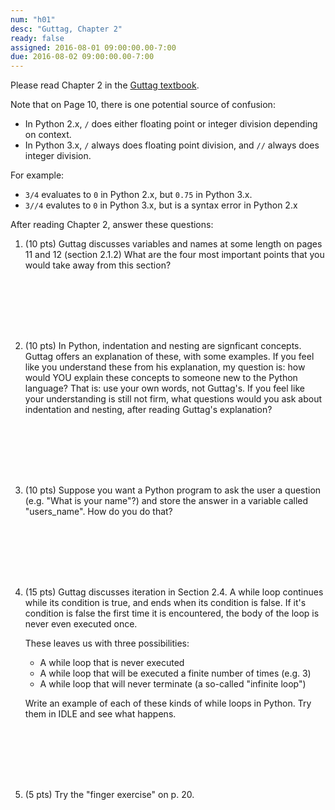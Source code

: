 ```yaml
---
num: "h01"
desc: "Guttag, Chapter 2"
ready: false
assigned: 2016-08-01 09:00:00.00-7:00
due: 2016-08-02 09:00:00.00-7:00
---
```


Please read Chapter 2 in the [Guttag textbook](https://mitpress.mit.edu/books/introduction-computation-and-programming-using-python-0).

Note that on Page 10, there is one potential source of confusion:

* In Python 2.x, `/` does either floating point or integer division depending on context.
* In Python 3.x, `/` always does floating point division, and `//` always does integer division.

For example:

* `3/4` evaluates to `0` in Python 2.x, but `0.75` in Python 3.x.
* `3//4` evalutes to `0` in Python 3.x, but is a syntax error in Python 2.x

After reading Chapter 2, answer these questions:

<ol>

<li markdown="1" style="margin-bottom:8em;">

(10 pts) Guttag discusses variables and names at some length on pages 11 and 12 (section 2.1.2)  What are the four most important points that you would take away from this section?

</li>


<li markdown="1" style="margin-bottom:8em;">

(10 pts) In Python, indentation and nesting are signficant concepts.  Guttag offers an explanation of these, with some examples.  If you feel like you understand these from his explanation, my question is: how would YOU explain these concepts to someone new to the Python language? That is: use your own words, not Guttag's.    If you feel like your understanding is still not firm, what questions would you ask about indentation and nesting, after reading Guttag's explanation?

</li>


<li markdown="1" style="margin-bottom:8em;" class="page-break-before">
(10 pts) Suppose you want a Python program to ask the user a question (e.g. "What is your name"?) and store the answer in a variable called "users_name".  How do you do that?


</li>


<li markdown="1" style="margin-bottom:8em;" >

(15 pts) Guttag discusses iteration in Section 2.4.   A while loop continues while its condition is true, and ends when its condition is false.   If it's condition is false the first time it is encountered, the body of the loop is never even executed once.

These leaves us with three possibilities:

* A while loop that is never executed
* A while loop that will be executed a finite number of times (e.g. 3)
* A while loop that will never terminate (a so-called "infinite loop")

Write an example of each of these kinds of while loops in Python.  Try them in IDLE and see what happens.

</li>


<li markdown="1" style="margin-bottom:8em;" >

(5 pts) Try the "finger exercise" on p. 20.


</li>
</ol>

